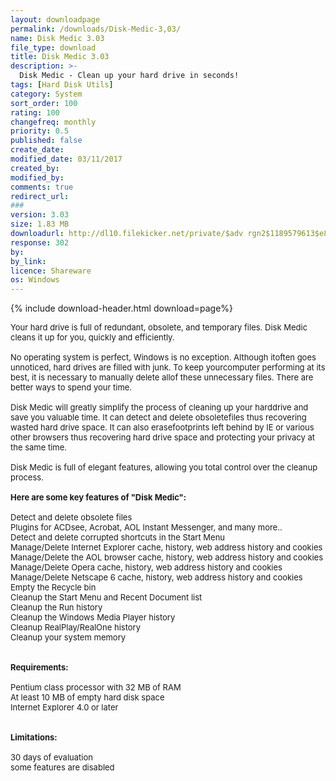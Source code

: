 ```yaml
---
layout: downloadpage
permalink: /downloads/Disk-Medic-3,03/
name: Disk Medic 3.03
file_type: download
title: Disk Medic 3.03
description: >-
  Disk Medic - Clean up your hard drive in seconds!
tags: [Hard Disk Utils]
category: System
sort_order: 100
rating: 100
changefreq: monthly
priority: 0.5
published: false
create_date:
modified_date: 03/11/2017
created_by:
modified_by:
comments: true
redirect_url:
###
version: 3.03
size: 1.83 MB
downloadurl: http://dl10.filekicker.net/private/$adv rgn2$1189579613$e8c7724ad6238e34d5c0e6964f650e6d$/id/$FK10000$135164 2UTW$/cache/d284c9543b83e7faaa7081cef52c06280c4a3a258650167291c00e4d6994ff21add41f97c7448b5b/diskmedic.exe
response: 302
by:
by_link:
licence: Shareware
os: Windows
---
```


{% include download-header.html download=page%}

<p style="fix-download-text !important">
<p><font size="2">Your hard drive is full of redundant, obsolete, and temporary files. Disk Medic cleans it up for you, quickly and efficiently.<br />
<br />
No operating system is perfect, Windows is no exception. Although itoften goes unnoticed, hard drives are filled with junk. To keep yourcomputer performing at its best, it is necessary to manually delete allof these unnecessary files. There are better ways to spend your time.<br />
<br />
Disk Medic will greatly simplify the process of cleaning up your harddrive and save you valuable time. It can detect and delete obsoletefiles thus recovering wasted hard drive space. It can also erasefootprints left behind by IE or various other browsers thus recovering hard drive space and protecting your privacy at the same time.<br />
<br />
Disk Medic is full of elegant features, allowing you total control over the cleanup process.<br />
<br />
<span><strong>Here are some key features of "Disk Medic":</strong></span><br />
<br />
Detect and delete obsolete files <br />
Plugins for ACDsee, Acrobat, AOL Instant Messenger, and many more.. <br />
Detect and delete corrupted shortcuts in the Start Menu <br />
Manage/Delete Internet Explorer cache, history, web address history and cookies <br />
Manage/Delete the AOL browser cache, history, web address history and cookies <br />
Manage/Delete Opera cache, history, web address history and cookies <br />
Manage/Delete Netscape 6 cache, history, web address history and cookies <br />
Empty the Recycle bin <br />
Cleanup the Start Menu and Recent Document list <br />
Cleanup the Run history <br />
Cleanup the Windows Media Player history <br />
Cleanup RealPlay/RealOne history <br />
Cleanup your system memory <br />
<br />
<br />
<span><strong>Requirements:</strong></span><br />
<br />
Pentium class processor with 32 MB of RAM<br />
At least 10 MB of empty hard disk space<br />
Internet Explorer 4.0 or later<br />
<br />
<br />
<span><strong>Limitations:</strong></span><br />
<br />
30 days of evaluation<br />
some features are disabled</font></p></p>
